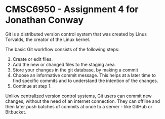 # CMSC6950 - Assignment 4 for Jonathan Conway

Git is a distributed version control system that was created by Linus Torvalds, the creator of the Linux kernel.

The basic Git workflow consists of the following steps:

1. Create or edit files.
2. Add the new or changed files to the staging area.
3. Store your changes in the git database, by making a commit
4. Choose an informative commit message. This helps at a later time to find specific commits and to understand the intention of the changes.
5. Continue at step 1.

Unlikw centralized version control systems, Git users can commit new changes, without the need of an internet connection. They can offline and then later push batches of commits at once to a server - like GitHub or Bitbucket.
